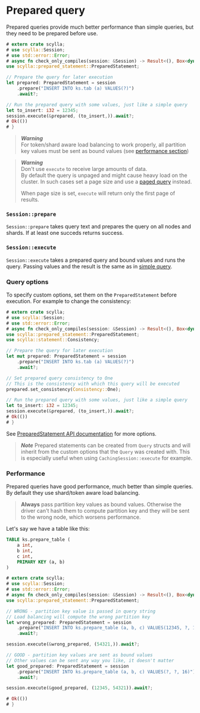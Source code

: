 # Prepared query

Prepared queries provide much better performance than simple queries,
but they need to be prepared before use.

```rust
# extern crate scylla;
# use scylla::Session;
# use std::error::Error;
# async fn check_only_compiles(session: &Session) -> Result<(), Box<dyn Error>> {
use scylla::prepared_statement::PreparedStatement;

// Prepare the query for later execution
let prepared: PreparedStatement = session
    .prepare("INSERT INTO ks.tab (a) VALUES(?)")
    .await?;

// Run the prepared query with some values, just like a simple query
let to_insert: i32 = 12345;
session.execute(&prepared, (to_insert,)).await?;
# Ok(())
# }
```

> ***Warning***\
> For token/shard aware load balancing to work properly, all partition key values
> must be sent as bound values (see [performance section](#performance))

> ***Warning***\
> Don't use `execute` to receive large amounts of data.\
> By default the query is unpaged and might cause heavy load on the cluster.
> In such cases set a page size and use a [paged query](paged.md) instead.
>
> When page size is set, `execute` will return only the first page of results.

### `Session::prepare`
`Session::prepare` takes query text and prepares the query on all nodes and shards.
If at least one succeds returns success.

### `Session::execute`
`Session::execute` takes a prepared query and bound values and runs the query.
Passing values and the result is the same as in [simple query](simple.md).

### Query options

To specify custom options, set them on the `PreparedStatement` before execution.
For example to change the consistency:

```rust
# extern crate scylla;
# use scylla::Session;
# use std::error::Error;
# async fn check_only_compiles(session: &Session) -> Result<(), Box<dyn Error>> {
use scylla::prepared_statement::PreparedStatement;
use scylla::statement::Consistency;

// Prepare the query for later execution
let mut prepared: PreparedStatement = session
    .prepare("INSERT INTO ks.tab (a) VALUES(?)")
    .await?;

// Set prepared query consistency to One
// This is the consistency with which this query will be executed
prepared.set_consistency(Consistency::One);

// Run the prepared query with some values, just like a simple query
let to_insert: i32 = 12345;
session.execute(&prepared, (to_insert,)).await?;
# Ok(())
# }
```

See [PreparedStatement API documentation](https://docs.rs/scylla/latest/scylla/statement/prepared_statement/struct.PreparedStatement.html)
for more options.

> ***Note***
> Prepared statements can be created from `Query` structs and will inherit from
> the custom options that the `Query` was created with.
> This is especially useful when using `CachingSession::execute` for example.

### Performance

Prepared queries have good performance, much better than simple queries.
By default they use shard/token aware load balancing.

> **Always** pass partition key values as bound values.
> Otherwise the driver can't hash them to compute partition key
> and they will be sent to the wrong node, which worsens performance.

Let's say we have a table like this:

```sql
TABLE ks.prepare_table (
    a int,
    b int,
    c int,
    PRIMARY KEY (a, b)
)
```

```rust
# extern crate scylla;
# use scylla::Session;
# use std::error::Error;
# async fn check_only_compiles(session: &Session) -> Result<(), Box<dyn Error>> {
use scylla::prepared_statement::PreparedStatement;

// WRONG - partition key value is passed in query string
// Load balancing will compute the wrong partition key
let wrong_prepared: PreparedStatement = session
    .prepare("INSERT INTO ks.prepare_table (a, b, c) VALUES(12345, ?, 16)")
    .await?;

session.execute(&wrong_prepared, (54321,)).await?;

// GOOD - partition key values are sent as bound values
// Other values can be sent any way you like, it doesn't matter
let good_prepared: PreparedStatement = session
    .prepare("INSERT INTO ks.prepare_table (a, b, c) VALUES(?, ?, 16)")
    .await?;

session.execute(&good_prepared, (12345, 54321)).await?;

# Ok(())
# }
```

